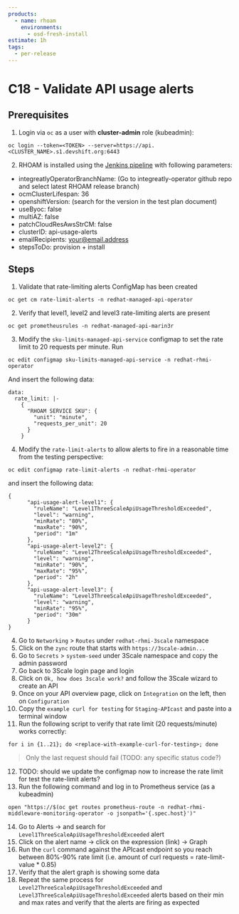 ```yaml
---
products:
  - name: rhoam
    environments:
      - osd-fresh-install
estimate: 1h
tags:
  - per-release
---
```


# C18 - Validate API usage alerts

## Prerequisites

1. Login via `oc` as a user with **cluster-admin** role (kubeadmin):

```
oc login --token=<TOKEN> --server=https://api.<CLUSTER_NAME>.s1.devshift.org:6443
```

2. RHOAM is installed using the [Jenkins pipeline](https://master-jenkins-csb-intly.cloud.paas.psi.redhat.com/job/ManagedAPI/job/managed-api-install-master/build?delay=0sec) with following parameters:

- integreatlyOperatorBranchName: (Go to integreatly-operator github repo and select latest RHOAM release branch)
- ocmClusterLifespan: 36
- openshiftVersion: (search for the version in the test plan document)
- useByoc: false
- multiAZ: false
- patchCloudResAwsStrCM: false
- clusterID: api-usage-alerts
- emailRecipients: <your@email.address>
- stepsToDo: provision + install

## Steps

1. Validate that rate-limiting alerts ConfigMap has been created

```
oc get cm rate-limit-alerts -n redhat-managed-api-operator
```

2. Verify that level1, level2 and level3 rate-limiting alerts are present

```
oc get prometheusrules -n redhat-managed-api-marin3r
```

3. Modify the `sku-limits-managed-api-service` configmap to set the rate limit to 20 requests per minute.
   Run

```
oc edit configmap sku-limits-managed-api-service -n redhat-rhmi-operator
```

And insert the following data:

```
data:
  rate_limit: |-
    {
      "RHOAM SERVICE SKU": {
        "unit": "minute",
        "requests_per_unit": 20
      }
    }
```

4. Modify the `rate-limit-alerts` to allow alerts to fire in a reasonable time from the testing perspective:

```
oc edit configmap rate-limit-alerts -n redhat-rhmi-operator
```

and insert the following data:

```
{
      "api-usage-alert-level1": {
        "ruleName": "Level1ThreeScaleApiUsageThresholdExceeded",
        "level": "warning",
        "minRate": "80%",
        "maxRate": "90%",
        "period": "1m"
      },
      "api-usage-alert-level2": {
        "ruleName": "Level2ThreeScaleApiUsageThresholdExceeded",
        "level": "warning",
        "minRate": "90%",
        "maxRate": "95%",
        "period": "2h"
      },
      "api-usage-alert-level3": {
        "ruleName": "Level3ThreeScaleApiUsageThresholdExceeded",
        "level": "warning",
        "minRate": "95%",
        "period": "30m"
      }
}
```

4. Go to `Networking` > `Routes` under `redhat-rhmi-3scale` namespace
5. Click on the `zync` route that starts with `https://3scale-admin...`
6. Go to `Secrets` > `system-seed` under 3Scale namespace and copy the admin password
7. Go back to 3Scale login page and login
8. Click on `Ok, how does 3scale work?` and follow the 3Scale wizard to create an API
9. Once on your API overview page, click on `Integration` on the left, then on `Configuration`
10. Copy the `example curl for testing` for `Staging-APIcast` and paste into a terminal window
11. Run the following script to verify that rate limit (20 requests/minute) works correctly:
```
for i in {1..21}; do <replace-with-example-curl-for-testing>; done
```
  > Only the last request should fail (TODO: any specific status code?)
12. TODO: should we update the configmap now to increase the rate limit for test the rate-limit alerts?
13. Run the following command and log in to Prometheus service (as a kubeadmin)
```
open "https://$(oc get routes prometheus-route -n redhat-rhmi-middleware-monitoring-operator -o jsonpath='{.spec.host}')"
```
14. Go to Alerts -> and search for `Level1ThreeScaleApiUsageThresholdExceeded` alert
15. Click on the alert name -> click on the expression (link) -> Graph
16. Run the `curl` command against the APIcast endpoint so you reach between 80%-90% rate limit (i.e. amount of curl requests = rate-limit-value * 0.85)
17. Verify that the alert graph is showing some data
18. Repeat the same process for `Level2ThreeScaleApiUsageThresholdExceeded` and `Level3ThreeScaleApiUsageThresholdExceeded` alerts based on their min and max rates and verify that the alerts are firing as expected